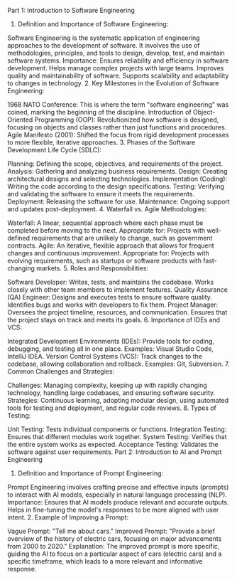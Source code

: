 Part 1: Introduction to Software Engineering
1. Definition and Importance of Software Engineering:

Software Engineering is the systematic application of engineering approaches to the development of software. It involves the use of methodologies, principles, and tools to design, develop, test, and maintain software systems.
Importance:
Ensures reliability and efficiency in software development.
Helps manage complex projects with large teams.
Improves quality and maintainability of software.
Supports scalability and adaptability to changes in technology.
2. Key Milestones in the Evolution of Software Engineering:

1968 NATO Conference: This is where the term "software engineering" was coined, marking the beginning of the discipline.
Introduction of Object-Oriented Programming (OOP): Revolutionized how software is designed, focusing on objects and classes rather than just functions and procedures.
Agile Manifesto (2001): Shifted the focus from rigid development processes to more flexible, iterative approaches.
3. Phases of the Software Development Life Cycle (SDLC):

Planning: Defining the scope, objectives, and requirements of the project.
Analysis: Gathering and analyzing business requirements.
Design: Creating architectural designs and selecting technologies.
Implementation (Coding): Writing the code according to the design specifications.
Testing: Verifying and validating the software to ensure it meets the requirements.
Deployment: Releasing the software for use.
Maintenance: Ongoing support and updates post-deployment.
4. Waterfall vs. Agile Methodologies:

Waterfall:
A linear, sequential approach where each phase must be completed before moving to the next.
Appropriate for: Projects with well-defined requirements that are unlikely to change, such as government contracts.
Agile:
An iterative, flexible approach that allows for frequent changes and continuous improvement.
Appropriate for: Projects with evolving requirements, such as startups or software products with fast-changing markets.
5. Roles and Responsibilities:

Software Developer:
Writes, tests, and maintains the codebase.
Works closely with other team members to implement features.
Quality Assurance (QA) Engineer:
Designs and executes tests to ensure software quality.
Identifies bugs and works with developers to fix them.
Project Manager:
Oversees the project timeline, resources, and communication.
Ensures that the project stays on track and meets its goals.
6. Importance of IDEs and VCS:

Integrated Development Environments (IDEs):
Provide tools for coding, debugging, and testing all in one place.
Examples: Visual Studio Code, IntelliJ IDEA.
Version Control Systems (VCS):
Track changes to the codebase, allowing collaboration and rollback.
Examples: Git, Subversion.
7. Common Challenges and Strategies:

Challenges:
Managing complexity, keeping up with rapidly changing technology, handling large codebases, and ensuring software security.
Strategies:
Continuous learning, adopting modular design, using automated tools for testing and deployment, and regular code reviews.
8. Types of Testing:

Unit Testing: Tests individual components or functions.
Integration Testing: Ensures that different modules work together.
System Testing: Verifies that the entire system works as expected.
Acceptance Testing: Validates the software against user requirements.
Part 2: Introduction to AI and Prompt Engineering
1. Definition and Importance of Prompt Engineering:

Prompt Engineering involves crafting precise and effective inputs (prompts) to interact with AI models, especially in natural language processing (NLP).
Importance:
Ensures that AI models produce relevant and accurate outputs.
Helps in fine-tuning the model's responses to be more aligned with user intent.
2. Example of Improving a Prompt:

Vague Prompt: "Tell me about cars."
Improved Prompt: "Provide a brief overview of the history of electric cars, focusing on major advancements from 2000 to 2020."
Explanation: The improved prompt is more specific, guiding the AI to focus on a particular aspect of cars (electric cars) and a specific timeframe, which leads to a more relevant and informative response.
